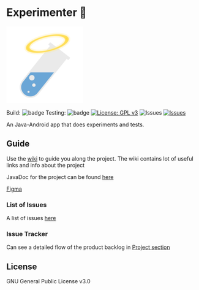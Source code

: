 # Experimenter 🧪

<img src="img/logo.png" alt="logo" width=200 />

Build: ![badge](https://github.com/CMPUT301W21T21-H03/DivineInspiration/workflows/AndroidTests/badge.svg) Testing: ![badge](https://api.travis-ci.com/CMPUT301W21T21-H03/DivineInspiration.svg?branch=master&status=created) [![License: GPL v3](https://img.shields.io/badge/License-GPLv3-blue.svg)](https://www.gnu.org/licenses/gpl-3.0) ![Issues](https://img.shields.io/github/contributors/CMPUT301W21T21-H03/DivineInspiration) [![Issues](https://img.shields.io/github/issues/CMPUT301W21T21-H03/DivineInspiration)](https://github.com/CMPUT301W21T21-H03/DivineInspiration/issues) 

An Java-Android app that does experiments and tests.



## Guide

Use the [wiki](https://github.com/CMPUT301W21T21-H03/DivineInspiration/wiki) to guide you along the project. The wiki contains lot of useful links and info about the project

JavaDoc for the project can be found [here](https://cmput301w21t21-h03.github.io/JavaDocs/)

[Figma](https://www.figma.com/file/fUZiC95RLebioQZ5b6f66J/301-Project?node-id=112%3A2)

### List of Issues

A list of issues [here](https://github.com/CMPUT301W21T21-H03/DivineInspiration/issues ) 

### Issue Tracker

Can see a detailed flow of the product backlog in [Project section](https://github.com/CMPUT301W21T21-H03/DivineInspiration/projects/1)  



## License

GNU General Public License v3.0
